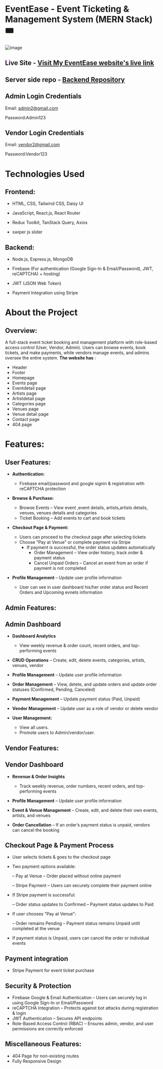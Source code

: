 # EventEase - Event Ticketing & Management System (MERN Stack) 🎟️

![image](https://github.com/user-attachments/assets/fd12d69d-6613-4937-9c1d-ef7954cf9d76)




## Live Site - [Visit My EventEase website's live link](https://eventease-client.web.app/)
## Server side repo - [Backend Repository](https://github.com/TanjiinaAkter/Eventease-server)
 
## Admin Login Credentials
Email: admin2@gmail.com 

Password:Admin123


## Vendor Login Credentials
Email: vendor2@gmail.com 

Password:Vendor123


# Technologies Used
## Frontend:
- HTML, CSS, Tailwind CSS, Daisy UI

- JavaScript, React.js, React Router

- Redux Toolkit, TanStack Query, Axios

- swiper js slider

## Backend:
- Node.js, Express.js, MongoDB

- Firebase (For authentication (Google Sign-In & Email/Password), JWT, reCAPTCHA) + hosting)

- JWT (JSON Web Token)
  
- Payment Integration using Stripe



# About the Project
## Overview:
A full-stack event ticket booking and management platform with role-based access control (User, Vendor, Admin). Users can browse events, book tickets, and make payments, while vendors manage events, and admins oversee the entire system. **The website has** :

- Header
- Footer
- Homepage
- Events page
- Eventdetail page
- Artists page
- Artistdetail page
- Categories page
- Venues page
- Venue detail page
- Contact page
- 404 page

# Features:
## User Features:
  - **Authentication:**
      - Firebase email/password and google signin & registration with reCAPTCHA protection
    
  - **Browse & Purchase:**
     - Browse Events – View event ,event details, artists,artists details, venues, venues details and categories
     - Ticket Booking – Add events to cart and book tickets
  - **Checkout Page & Payment:** 
    
     - Users can proceed to the checkout page after selecting tickets
     - Choose "Pay at Venue" or complete payment via Stripe
          - If payment is successful, the order status updates automatically
              - Order Management – View order history, track order & payment status
              -  Cancel Unpaid Orders – Cancel an event from an order if payment is not completed
                
  - **Profile Management**
          – Update user profile information
      - User can see in user dashboard his/her order status and Recent Orders and Upcoming evnets information



## Admin Features:
## Admin Dashboard
   - **Dashboard Analytics**
        - View weekly revenue & order count, recent orders, and top-performing events
   - **CRUD Operations**
       – Create, edit, delete events, categories, artists, venues, vendor

   - **Profile Management**
          – Update user profile information
     
   - **Order Management**
        – View, delete, and update orders  and update order statuses (Confirmed, Pending, Canceled)
   - **Payment Management**
        – Update payment status (Paid, Unpaid)
  - **Vendor Management**
        – Update user as a role of vendor or delete vendor

- **User Management:**
   - View all users.
   - Promote users to Admin/vendor/user.

 
## Vendor Features:
## Vendor Dashboard

 - **Revenue & Order Insights**
     - Track weekly revenue, order numbers, recent orders, and top-performing events
 - **Profile Management**
     – Update user profile information

 - **Event & Venue Management**
     – Create, edit, and delete their own events, artists, and venues

 - **Order Cancellation**
     – If an order’s payment status is unpaid, vendors can cancel the booking
## Checkout Page & Payment Process
 - User selects tickets & goes to the checkout page
 - Two payment options available:
   
     – Pay at Venue – Order placed without online payment
   
     – Stripe Payment
          – Users can securely complete their payment online

 - If Stripe payment is successful:

    – Order status updates to Confirmed
    – Payment status updates to Paid

 - If user chooses "Pay at Venue":

    – Order remains Pending
    – Payment status remains Unpaid until completed at the venue

 - If payment status is Unpaid, users can cancel the order or individual events
    
## Payment integration
- Stripe Payment  for event ticket purchase
## Security & Protection
- Firebase Google & Email Authentication
   – Users can securely log in using Google Sign-In or Email/Password
- reCAPTCHA Integration – Protects against bot attacks during registration & login
- JWT Authentication – Secures API endpoints
- Role-Based Access Control (RBAC) – Ensures admin, vendor, and user permissions are correctly enforced
## Miscellaneous Features:
- 404 Page for non-existing routes
- Fully Responsive Design
